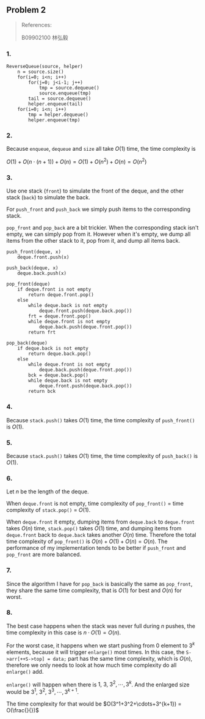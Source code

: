 ## Problem 2

> References:
>
> B09902100 林弘毅

### 1.

```pseudocode
ReverseQueue(source, helper)
    n = source.size()
    for(i=0; i<n; i++)
        for(j=0; j<i-1; j++)
            tmp = source.dequeue()
            source.enqueue(tmp)
        tail = source.dequeue()
        helper.enqueue(tail)
    for(i=0; i<n; i++)
        tmp = helper.dequeue()
        helper.enqueue(tmp)
```

### 2.

Because `enqueue`, `dequeue` and `size` all take $O(1)$ time, the time complexity is

$O(1) + O(n \cdot (n+1)) + O(n) = O(1) + O(n^2) + O(n) = O(n^2)$

### 3.

Use one stack (`front`) to simulate the front of the deque, and the other stack (`back`) to simulate the back.

For `push_front` and `push_back` we simply push items to the corresponding stack.

`pop_front` and `pop_back` are a bit trickier. When the corresponding stack isn't empty, we can simply pop from it. However when it's empty, we dump all items from the other stack to it, pop from it, and dump all items back. 

```pseudocode
push_front(deque, x)
	deque.front.push(x)

push_back(deque, x)
	deque.back.push(x)

pop_front(deque)
	if deque.front is not empty
		return deque.front.pop()
	else
		while deque.back is not empty
			deque.front.push(deque.back.pop())
		frt = deque.front.pop()
		while deque.front is not empty
			deque.back.push(deque.front.pop())
		return frt

pop_back(deque)
	if deque.back is not empty
		return deque.back.pop()
	else
		while deque.front is not empty
			deque.back.push(deque.front.pop())
		bck = deque.back.pop()
		while deque.back is not empty
			deque.front.push(deque.back.pop())
		return bck
```

### 4.

Because `stack.push()` takes $O(1)$ time, the time complexity of `push_front()` is $O(1)$.

### 5.

Because `stack.push()` takes $O(1)$ time, the time complexity of `push_back()` is $O(1)$.

### 6.

Let $n$ be the length of the deque.

When `deque.front` is not empty, time complexity of `pop_front()` $=$ time complexity of `stack.pop()` $=$ $O(1)$.

When `deque.front` it empty, dumping items from `deque.back` to `deque.front` takes $O(n)$ time, `stack.pop()` takes $O(1)$ time, and dumping items from  `deque.front` back to `deque.back` takes another $O(n)$ time. Therefore the total time complexity of `pop_front()` is $O(n)+O(1)+O(n) = O(n)$. The performance of my implementation tends to be better if `push_front` and `pop_front` are more balanced.

### 7.

Since the algorithm I have for `pop_back` is basically the same as `pop_front`, they share the same time complexity, that is $O(1)$ for best and $O(n)$ for worst.

### 8.

The best case happens when the stack was never full during $n$ pushes, the time complexity in this case is $n \cdot O(1) = O(n)$.

For the worst case, it happens when we start pushing from $0$ element to $3^k$ elements, because it will trigger `enlarge()` most times. In this case, the `S->arr[++S->top] = data;` part has the same time complexity, which is $O(n)$, therefore we only needs to look at how much time complexity do all `enlarge()` add.

`enlarge()` will happen when there is $1,\ 3,\ 3^2,\cdots,3^k$. And the enlarged size would be $3^1,\ 3^2,\ 3^3,\cdots,3^{k+1}$.

The time complexity for that would be $O(3^1+3^2+\cdots+3^{k+1}) = O(\frac{}{})$



